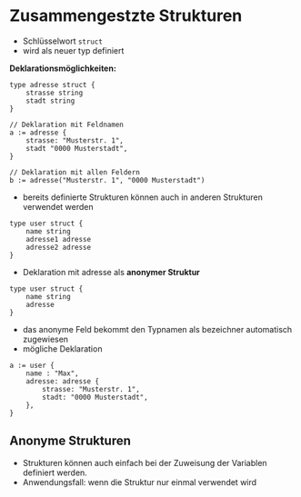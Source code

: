 # Zusammengestzte Strukturen

- Schlüsselwort `struct`
- wird als neuer typ definiert

**Deklarationsmöglichkeiten:**

```
type adresse struct {
    strasse string
    stadt string
}
```

```
// Deklaration mit Feldnamen
a := adresse {
    strasse: "Musterstr. 1",
    stadt "0000 Musterstadt",
}
```

```
// Deklaration mit allen Feldern
b := adresse("Musterstr. 1", "0000 Musterstadt")
```

- bereits definierte Strukturen können auch in anderen Strukturen verwendet werden
```
type user struct {
    name string
    adresse1 adresse
    adresse2 adresse
}
```

- Deklaration mit adresse als **anonymer Struktur**
```
type user struct {
    name string
    adresse
}
```

- das anonyme Feld bekommt den Typnamen als bezeichner automatisch zugewiesen
- mögliche Deklaration

```
a := user {
    name : "Max",
    adresse: adresse {
        strasse: "Musterstr. 1",
        stadt: "0000 Musterstadt",
    },
}
```

## Anonyme Strukturen

- Strukturen können auch einfach bei der Zuweisung der Variablen definiert werden.
- Anwendungsfall: wenn die Struktur nur einmal verwendet wird